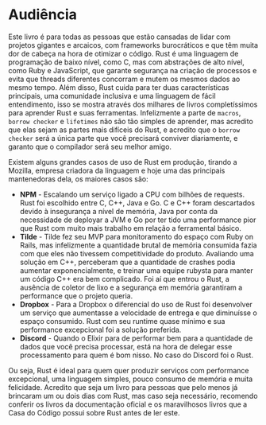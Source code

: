 # Audiência

Este livro é para todas as pessoas que estão cansadas de lidar com projetos gigantes e arcaicos, com frameworks burocráticos e que têm muita dor de cabeça na hora de otimizar o código. Rust é uma linguagem de programação de baixo nível, como C, mas com abstrações de alto nível, como Ruby e JavaScript, que garante segurança na criação de processos e evita que threads diferentes concorram e mutem os mesmos dados ao mesmo tempo. Além disso, Rust cuida para ter duas características principais, uma comunidade inclusiva e uma linguagem de fácil entendimento, isso se mostra através dos milhares de livros completíssimos para aprender Rust e suas ferramentas. Infelizmente a parte de `macros`, `borrow checker` e `lifetimes` não são tão simples de aprender, mas acredito que elas sejam as partes mais difíceis do Rust, e acredito que o `borrow checker` será a única parte que você precisará conviver diariamente, e garanto que o compilador será seu melhor amigo.

Existem alguns grandes casos de uso de Rust em produção, tirando a Mozilla, empresa criadora da linguagem e hoje uma das principais mantenedoras dela, os maiores casos são:
* **NPM** - Escalando um serviço ligado a CPU com bilhões de requests. Rust foi escolhido entre C, C++, Java e Go. C e C++ foram descartados devido à insegurança a nível de memória, Java por conta da necessidade de deployar a JVM e Go por ter tido uma performance pior que Rust com muito mais trabalho em relação a ferramental básico.
* **Tilde** - Tilde fez seu MVP para monitoramento do espaço com Ruby on Rails, mas infelizmente a quantidade brutal de memória consumida fazia com que eles não tivessem competitividade do produto. Avaliando uma solução em C++, perceberam que a quantidade de crashes podia aumentar exponencialmente, e treinar uma equipe rubysta para manter um código C++ era bem complicado. Foi aí que entrou o Rust, a ausência de coletor de lixo e a segurança em memória garantiram a performance que o projeto queria.
* **Dropbox** - Para a Dropbox o diferencial do uso de Rust foi desenvolver um serviço que aumentasse a velocidade de entrega e que diminuísse o espaço consumido. Rust com seu runtime quase mínimo e sua performance excepcional foi a solução preferida.
* **Discord** - Quando o Elixir para de performar bem para a quantidade de dados que você precisa processar, está na hora de delegar esse processamento para quem é bom nisso. No caso do Discord foi o Rust.

Ou seja, Rust é ideal para quem quer produzir serviços com performance excepcional, uma linguagem simples, pouco consumo de memória e muita felicidade. Acredito que seja um livro para pessoas que pelo menos já brincaram um ou dois dias com Rust, mas caso seja necessário, recomendo conferir os livros da documentação oficial e os maravilhosos livros que a Casa do Código possui sobre Rust antes de ler este.

